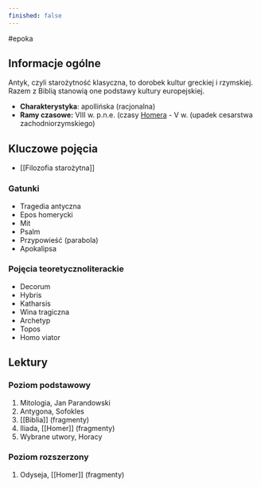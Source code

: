 ```yaml
---
finished: false
---
```

#epoka 
## Informacje ogólne
Antyk, czyli starożytność klasyczna, to dorobek kultur greckiej i rzymskiej. Razem z Biblią stanowią one podstawy kultury europejskiej.
- **Charakterystyka**: apollińska (racjonalna)
- **Ramy czasowe:** VIII w. p.n.e. (czasy [Homera](Homer) - V w. (upadek cesarstwa zachodniorzymskiego) 
## Kluczowe pojęcia
- [[Filozofia starożytna]]
### Gatunki
- Tragedia antyczna
- Epos homerycki
- Mit
- Psalm
- Przypowieść (parabola)
- Apokalipsa
### Pojęcia teoretycznoliterackie
- Decorum
- Hybris
- Katharsis
- Wina tragiczna
- Archetyp
- Topos
- Homo viator
## Lektury

### Poziom podstawowy
1. Mitologia, Jan Parandowski
2. Antygona, Sofokles
3. [[Biblia]] (fragmenty)
4. Iliada, [[Homer]] (fragmenty)
5. Wybrane utwory, Horacy

### Poziom rozszerzony
1. Odyseja, [[Homer]] (fragmenty)